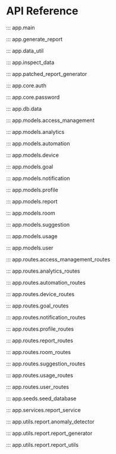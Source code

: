 # API Reference

::: app.main

::: app.generate_report

::: app.data_util

::: app.inspect_data

::: app.patched_report_generator

::: app.core.auth

::: app.core.password

::: app.db.data

::: app.models.access_management

::: app.models.analytics

::: app.models.automation

::: app.models.device

::: app.models.goal

::: app.models.notification

::: app.models.profile

::: app.models.report

::: app.models.room

::: app.models.suggestion

::: app.models.usage

::: app.models.user

::: app.routes.access_management_routes

::: app.routes.analytics_routes

::: app.routes.automation_routes

::: app.routes.device_routes

::: app.routes.goal_routes

::: app.routes.notification_routes

::: app.routes.profile_routes

::: app.routes.report_routes

::: app.routes.room_routes

::: app.routes.suggestion_routes

::: app.routes.usage_routes

::: app.routes.user_routes

::: app.seeds.seed_database

::: app.services.report_service

::: app.utils.report.anomaly_detector

::: app.utils.report.report_generator

::: app.utils.report.report_utils

